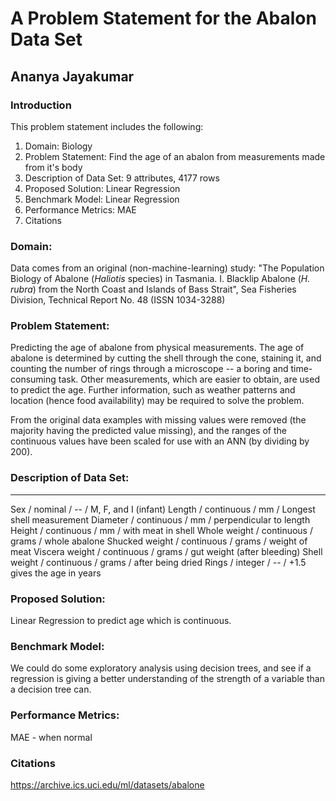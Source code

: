 # A Problem Statement for the Abalon Data Set 
## Ananya Jayakumar


### Introduction


This problem statement includes the following:

1.  Domain: Biology
2.  Problem Statement:  Find the age of an abalon from measurements made from it's body
3.  Description of Data Set:  9 attributes, 4177 rows
4.  Proposed Solution:  Linear Regression
5.  Benchmark Model:  Linear Regression
6.  Performance Metrics:  MAE
7.  Citations


### Domain:  
Data comes from an original (non-machine-learning) study: 
"The Population Biology of Abalone (_Haliotis_ species) in Tasmania. I. Blacklip Abalone (_H. rubra_) from the North Coast and Islands of Bass Strait", 
Sea Fisheries Division, Technical Report No. 48 (ISSN 1034-3288) 


### Problem Statement:  
Predicting the age of abalone from physical measurements. The age of abalone is determined by cutting the shell through the cone, staining it, and counting the number of rings through a microscope -- a boring and time-consuming task. Other measurements, which are easier to obtain, are used to predict the age. Further information, such as weather patterns and location (hence food availability) may be required to solve the problem. 

From the original data examples with missing values were removed (the majority having the predicted value missing), and the ranges of the continuous values have been scaled for use with an ANN (by dividing by 200).


### Description of Data Set:  
----------------------------- 
Sex / nominal / -- / M, F, and I (infant) 
Length / continuous / mm / Longest shell measurement 
Diameter	/ continuous / mm / perpendicular to length 
Height / continuous / mm / with meat in shell 
Whole weight / continuous / grams / whole abalone 
Shucked weight / continuous	/ grams / weight of meat 
Viscera weight / continuous / grams / gut weight (after bleeding) 
Shell weight / continuous / grams / after being dried 
Rings / integer / -- / +1.5 gives the age in years 


### Proposed Solution: 
Linear Regression to predict age which is continuous.


### Benchmark Model: 
We could do some exploratory analysis using decision trees, and see if a regression is giving a better understanding of the strength of a variable than a decision tree can.


### Performance Metrics: 
MAE - when normal


### Citations
https://archive.ics.uci.edu/ml/datasets/abalone





